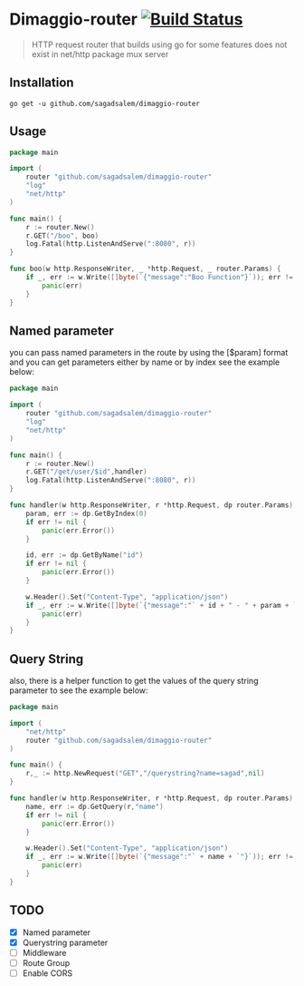 # Dimaggio-router [![Build Status](https://api.travis-ci.org/sagadsalem/dimaggio-router.svg?branch=master&status=passed)](https://travis-ci.org/github/sagadsalem/dimaggio-router) 


> HTTP request router that builds using go for some features does not exist in net/http package mux server

## Installation

```shell script
go get -u github.com/sagadsalem/dimaggio-router
```

## Usage

```go
package main

import (
	router "github.com/sagadsalem/dimaggio-router"
	"log"
	"net/http"
)

func main() {
	r := router.New()
	r.GET("/boo", boo)
	log.Fatal(http.ListenAndServe(":8080", r))
}

func boo(w http.ResponseWriter, _ *http.Request, _ router.Params) {
	if _, err := w.Write([]byte(`{"message":"Boo Function"}`)); err != nil {
		panic(err)
	}
}

```


## Named parameter

you can pass named parameters in the route by using the [$param] format and you can get parameters either by name or by index see the example below:

```go
package main

import (
	router "github.com/sagadsalem/dimaggio-router"
	"log"
	"net/http"
)

func main() {
    r := router.New()
    r.GET("/get/user/$id",handler)
    log.Fatal(http.ListenAndServe(":8080", r))
}

func handler(w http.ResponseWriter, r *http.Request, dp router.Params) {
	param, err := dp.GetByIndex(0)
	if err != nil {
		panic(err.Error())
	}

	id, err := dp.GetByName("id")
	if err != nil {
		panic(err.Error())
	}

	w.Header().Set("Content-Type", "application/json")
	if _, err := w.Write([]byte(`{"message":"` + id + " - " + param + `"}`)); err != nil {
		panic(err)
	}
}
```

## Query String

also, there is a helper function to get the values of the query string parameter to see the example below:

```go
package main

import (
    "net/http"
	router "github.com/sagadsalem/dimaggio-router"
)

func main() {
    r,_ := http.NewRequest("GET","/querystring?name=sagad",nil)
}

func handler(w http.ResponseWriter, r *http.Request, dp router.Params) {
	name, err := dp.GetQuery(r,"name")
	if err != nil {
		panic(err.Error())
	}

	w.Header().Set("Content-Type", "application/json")
	if _, err := w.Write([]byte(`{"message":"` + name + `"}`)); err != nil {
		panic(err)
	}
}
```

## TODO

- [x] Named parameter
- [x] Querystring parameter
- [ ] Middleware
- [ ] Route Group
- [ ] Enable CORS